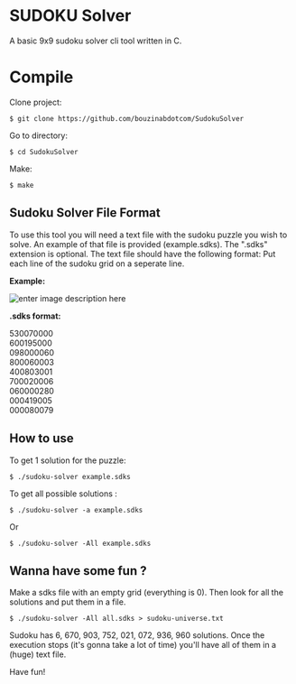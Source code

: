 # SUDOKU Solver

A basic 9x9 sudoku solver cli tool written in C.


# Compile

Clone project:

    $ git clone https://github.com/bouzinabdotcom/SudokuSolver

Go to directory:

    $ cd SudokuSolver
Make:

    $ make


## Sudoku Solver File Format

To use this tool you will need a text file with the sudoku puzzle you wish to solve.
An example of that file is provided (example.sdks). The ".sdks" extension is optional.
The text file should have the following format: Put each line of the sudoku grid on a seperate line.

**Example:** 

![enter image description here](https://upload.wikimedia.org/wikipedia/commons/e/e0/Sudoku_Puzzle_by_L2G-20050714_standardized_layout.svg)

**.sdks format:** 
 
530070000  
600195000  
098000060  
800060003  
400803001  
700020006  
060000280  
000419005  
000080079  

## How to use

To get 1 solution for the puzzle: 

    $ ./sudoku-solver example.sdks

To get all possible solutions :

    $ ./sudoku-solver -a example.sdks
Or

    $ ./sudoku-solver -All example.sdks

## Wanna have some fun ?

Make a sdks file with an empty grid (everything is 0). 
Then look for all the solutions and put them in a file.

    $ ./sudoku-solver -All all.sdks > sudoku-universe.txt

Sudoku has 6, 670, 903, 752, 021, 072, 936, 960 solutions. Once the execution stops (it's gonna take a lot of time) you'll have all of them in a (huge) text file.

Have fun!

